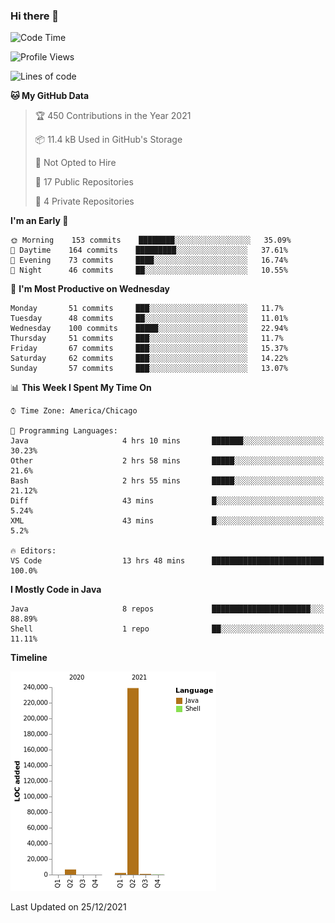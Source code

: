 ### Hi there 👋


<!--START_SECTION:waka-->
![Code Time](http://img.shields.io/badge/Code%20Time-1%2C885%20hrs%2023%20mins-blue)

![Profile Views](http://img.shields.io/badge/Profile%20Views-0-blue)

![Lines of code](https://img.shields.io/badge/From%20Hello%20World%20I%27ve%20Written-249%20Thousand%20lines%20of%20code-blue)

**🐱 My GitHub Data** 

> 🏆 450 Contributions in the Year 2021
 > 
> 📦 11.4 kB Used in GitHub's Storage 
 > 
> 🚫 Not Opted to Hire
 > 
> 📜 17 Public Repositories 
 > 
> 🔑 4 Private Repositories  
 > 
**I'm an Early 🐤** 

```text
🌞 Morning    153 commits    ████████░░░░░░░░░░░░░░░░░   35.09% 
🌆 Daytime    164 commits    █████████░░░░░░░░░░░░░░░░   37.61% 
🌃 Evening    73 commits     ████░░░░░░░░░░░░░░░░░░░░░   16.74% 
🌙 Night      46 commits     ██░░░░░░░░░░░░░░░░░░░░░░░   10.55%

```
📅 **I'm Most Productive on Wednesday** 

```text
Monday       51 commits     ███░░░░░░░░░░░░░░░░░░░░░░   11.7% 
Tuesday      48 commits     ██░░░░░░░░░░░░░░░░░░░░░░░   11.01% 
Wednesday    100 commits    █████░░░░░░░░░░░░░░░░░░░░   22.94% 
Thursday     51 commits     ███░░░░░░░░░░░░░░░░░░░░░░   11.7% 
Friday       67 commits     ███░░░░░░░░░░░░░░░░░░░░░░   15.37% 
Saturday     62 commits     ███░░░░░░░░░░░░░░░░░░░░░░   14.22% 
Sunday       57 commits     ███░░░░░░░░░░░░░░░░░░░░░░   13.07%

```


📊 **This Week I Spent My Time On** 

```text
⌚︎ Time Zone: America/Chicago

💬 Programming Languages: 
Java                     4 hrs 10 mins       ███████░░░░░░░░░░░░░░░░░░   30.23% 
Other                    2 hrs 58 mins       █████░░░░░░░░░░░░░░░░░░░░   21.6% 
Bash                     2 hrs 55 mins       █████░░░░░░░░░░░░░░░░░░░░   21.12% 
Diff                     43 mins             █░░░░░░░░░░░░░░░░░░░░░░░░   5.24% 
XML                      43 mins             █░░░░░░░░░░░░░░░░░░░░░░░░   5.2%

🔥 Editors: 
VS Code                  13 hrs 48 mins      █████████████████████████   100.0%

```

**I Mostly Code in Java** 

```text
Java                     8 repos             ██████████████████████░░░   88.89% 
Shell                    1 repo              ██░░░░░░░░░░░░░░░░░░░░░░░   11.11%

```


**Timeline**

![Chart not found](https://raw.githubusercontent.com/powercasgamer/powercasgamer/master/charts/bar_graph.png) 


 Last Updated on 25/12/2021
<!--END_SECTION:waka-->
